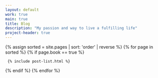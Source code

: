```yaml
---
layout: default
work: true
main: true
title: Blog
description: "My passion and way to live a fulfilling life"
project-header: true
---
```


<div class="catalogue">
{% assign sorted = site.pages | sort: 'order' | reverse %}
{% for page in sorted %}
{% if page.book == true %}

     {% include post-list.html %}

{% endif %}
{% endfor %}
</div>